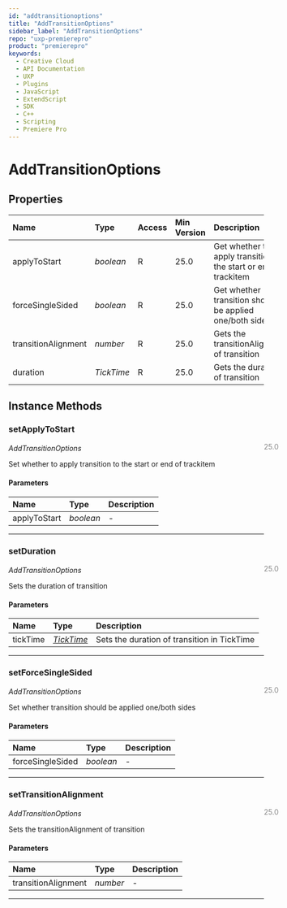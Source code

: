 ```yaml
---
id: "addtransitionoptions"
title: "AddTransitionOptions"
sidebar_label: "AddTransitionOptions"
repo: "uxp-premierepro"
product: "premierepro"
keywords:
  - Creative Cloud
  - API Documentation
  - UXP
  - Plugins
  - JavaScript
  - ExtendScript
  - SDK
  - C++
  - Scripting
  - Premiere Pro
---
```


# AddTransitionOptions  

## Properties

| Name | Type | Access | Min Version | Description |
| :------ | :------ | :------ | :------ | :------ |
| applyToStart | *boolean* | R | 25.0 | Get whether to apply transition to the start or end of trackitem |
| forceSingleSided | *boolean* | R | 25.0 | Get whether transition should be applied one/both sides |
| transitionAlignment | *number* | R | 25.0 | Gets the transitionAlignment of transition |
| duration | *TickTime* | R | 25.0 | Gets the duration of transition |


## Instance Methods

### setApplyToStart

<span class="minversion" style="display: block; margin-bottom: -1em; margin-left: 36em; float:left; opacity:0.5;">25.0</span>

*AddTransitionOptions*
  
Set whether to apply transition to the start or end of trackitem

#### Parameters

| Name | Type | Description |
| :------ | :------ | :------ |
| applyToStart | *boolean* | - |

___

### setDuration

<span class="minversion" style="display: block; margin-bottom: -1em; margin-left: 36em; float:left; opacity:0.5;">25.0</span>

*AddTransitionOptions*
  
Sets the duration of transition

#### Parameters

| Name | Type | Description |
| :------ | :------ | :------ |
| tickTime | [*TickTime*](/ppro_reference/classes/ticktime/) | Sets the duration of transition in TickTime |

___

### setForceSingleSided

<span class="minversion" style="display: block; margin-bottom: -1em; margin-left: 36em; float:left; opacity:0.5;">25.0</span>

*AddTransitionOptions*
  
Set whether transition should be applied one/both sides

#### Parameters

| Name | Type | Description |
| :------ | :------ | :------ |
| forceSingleSided | *boolean* | - |

___

### setTransitionAlignment

<span class="minversion" style="display: block; margin-bottom: -1em; margin-left: 36em; float:left; opacity:0.5;">25.0</span>

*AddTransitionOptions*
  
Sets the transitionAlignment of transition

#### Parameters

| Name | Type | Description |
| :------ | :------ | :------ |
| transitionAlignment | *number* | - |

___
